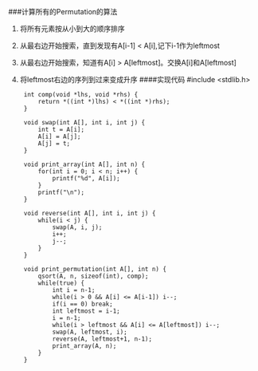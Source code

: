 ###计算所有的Permutation的算法
1. 将所有元素按从小到大的顺序排序
2. 从最右边开始搜索，直到发现有A[i-1] < A[i],记下i-1作为leftmost
3. 从最右边开始搜索，知道有A[i] > A[leftmost]。交换A[i]和A[leftmost]
4. 将leftmost右边的序列到过来变成升序
####实现代码
        #include <stdlib.h>

        int comp(void *lhs, void *rhs) {
            return *((int *)lhs) < *((int *)rhs);
        }

        void swap(int A[], int i, int j) {
            int t = A[i];
            A[i] = A[j];
            A[j] = t;
        }

        void print_array(int A[], int n) {
            for(int i = 0; i < n; i++) {
                printf("%d", A[i]);
            }
            printf("\n");
        }

        void reverse(int A[], int i, int j) {
            while(i < j) {
                swap(A, i, j);
                i++;
                j--;
            }
        }

        void print_permutation(int A[], int n) {
            qsort(A, n, sizeof(int), comp);
            while(true) {
                int i = n-1;
                while(i > 0 && A[i] <= A[i-1]) i--;
                if(i == 0) break;
                int leftmost = i-1;
                i = n-1;
                while(i > leftmost && A[i] <= A[leftmost]) i--;
                swap(A, leftmost, i);
                reverse(A, leftmost+1, n-1);
                print_array(A, n);
            }
        }
